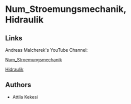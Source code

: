 # Num_Stroemungsmechanik, Hidraulik

## Links
Andreas Malcherek's YouTube Channel:

[Num_Stroemungsmechanik](https://www.youtube.com/playlist?list=PLeJlNT9hA2Pwn8dEA_oJhoD2xEU9iwYMY)

[Hidraulik](https://www.youtube.com/c/HydromechanikundWasserbau/search?query=hydraulik)

## Authors
* Attila Kekesi
